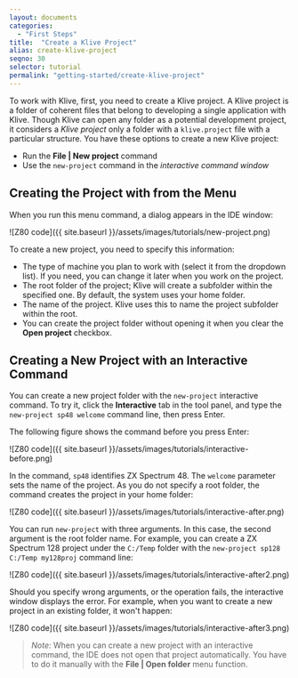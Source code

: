 ```yaml
---
layout: documents
categories: 
  - "First Steps"
title:  "Create a Klive Project"
alias: create-klive-project
seqno: 30
selector: tutorial
permalink: "getting-started/create-klive-project"
---
```


To work with Klive, first, you need to create a Klive project. A Klive project is a folder of coherent files that belong to developing a single application with Klive. Though Klive can open any folder as a potential development project, it considers a *Klive project* only a folder with a `klive.project` file with a particular structure.
You have these options to create a new Klive project:

- Run the **File \| New project** command
- Use the `new-project` command in the _interactive command window_

## Creating the Project with from the Menu

When you run this menu command, a dialog appears in the IDE window:
 
![Z80 code]({{ site.baseurl }}/assets/images/tutorials/new-project.png)

To create a new project, you need to specify this information:
- The type of machine you plan to work with (select it from the dropdown list). If you need, you can change it later when you work on the project.
- The root folder of the project; Klive will create a subfolder within the specified one. By default, the system uses your home folder.
- The name of the project. Klive uses this to name the project subfolder within the root.
- You can create the project folder without opening it when you clear the **Open project** checkbox.

## Creating a New Project with an Interactive Command

You can create a new project folder with the `new-project` interactive command. To try it, click the **Interactive** tab in the tool panel, and type the `new-project sp48 welcome` command line, then press Enter.

The following figure shows the command before you press Enter:

![Z80 code]({{ site.baseurl }}/assets/images/tutorials/interactive-before.png)

In the command, `sp48` identifies ZX Spectrum 48. The `welcome` parameter sets the name of the project. As you do not specify a root folder, the command creates the project in your home folder:

![Z80 code]({{ site.baseurl }}/assets/images/tutorials/interactive-after.png)

You can run `new-project` with three arguments. In this case, the second argument is the root folder name. For example, you can create a ZX Spectrum 128 project under the `C:/Temp` folder with the `new-project sp128 C:/Temp my128proj` command line:

![Z80 code]({{ site.baseurl }}/assets/images/tutorials/interactive-after2.png)

Should you specify wrong arguments, or the operation fails, the interactive window displays the error. For example, when you want to create a new project in an existing folder, it won't happen:

![Z80 code]({{ site.baseurl }}/assets/images/tutorials/interactive-after3.png)

> *Note*: When you can create a new project with an interactive command, the IDE does not open that project automatically. You have to do it manually with the **File \| Open folder** menu function.

